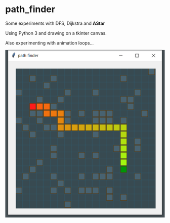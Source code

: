 # path_finder

Some experiments with DFS, Dijkstra and **AStar**

Using Python 3 and drawing on a tkinter canvas.

Also experimenting with animation loops...

![Image of grid](screen_shot.png)
